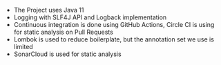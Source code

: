 - The Project uses Java 11
- Logging with SLF4J API and Logback implementation
- Continuous integration is done using GitHub Actions, Circle CI is using for static analysis on Pull Requests
- Lombok is used to reduce boilerplate, but the annotation set we use is limited
- SonarCloud is used for static analysis